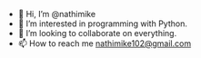 - 👋 Hi, I’m @nathimike
- 👀 I’m interested in programming with Python.
- 💞️ I’m looking to collaborate on everything.
- 📫 How to reach me nathimike102@gmail.com

<!---
nathimike/nathimike is a ✨ special ✨ repository because its `README.md` (this file) appears on your GitHub profile.
You can click the Preview link to take a look at your changes.
--->
